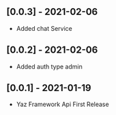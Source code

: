 
## [0.0.3] - 2021-02-06

* Added chat Service

## [0.0.2] - 2021-02-06

* Added auth type admin


## [0.0.1] - 2021-01-19

* Yaz Framework Api First Release
